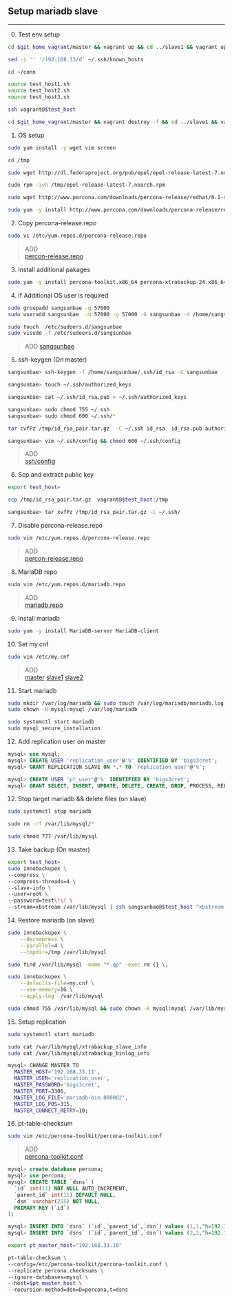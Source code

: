 ## Setup mariadb slave
- - - -  
0. Test env setup
```bash
cd $git_home_vagrant/master && vagrant up && cd ../slave1 && vagrant up && cd ../slave2 && vagrant up

sed -i '' '/192.168.33/d' ~/.ssh/known_hosts

cd ~/conn

source test_host1.sh
source test_host2.sh
source test_host3.sh

ssh vagrant@$test_host

cd $git_home_vagrant/master && vagrant destroy -f && cd ../slave1 && vagrant destroy -f && cd ../slave2 && vagrant destroy -f
```

1. OS setup  
```bash
sudo yum install -y wget vim screen

cd /tmp

sudo wget http://dl.fedoraproject.org/pub/epel/epel-release-latest-7.noarch.rpm

sudo rpm -ivh /tmp/epel-release-latest-7.noarch.rpm 

sudo wget http://www.percona.com/downloads/percona-release/redhat/0.1-4/percona-release-0.1-4.noarch.rpm

sudo yum -y install http://www.percona.com/downloads/percona-release/redhat/0.1-4/percona-release-0.1-4.noarch.rpm 
```

2. Copy percona-release.repo  
```bash
sudo vi /etc/yum.repos.d/percona-release.repo
```
> ADD  
[percon-release.repo](percona-release-enable.repo)  

3. Install additional pakages
```bash
sudo yum -y install percona-toolkit.x86_64 percona-xtrabackup-24.x86_64 qpress.x86_64
```

4. If Additional OS user is required  
```bash
sudo groupadd sangsunbae -g 57000
sudo useradd sangsunbae  -u 57000 -g 57000 -G sangsunbae -d /home/sangsunbae -m -s /bin/bash -c 'admin user'

sudo touch  /etc/sudoers.d/sangsunbae
sudo visudo -f /etc/sudoers.d/sangsunbae
```
> ADD
[sangsunbae](sangsunbae)


5. ssh-keygen  (On master)
```bash
sangsunbae> ssh-keygen -f /home/sangsunbae/.ssh/id_rsa -C sangsunbae

sangsunbae> touch ~/.ssh/authorized_keys

sangsunbae> cat ~/.ssh/id_rsa.pub > ~/.ssh/authorized_keys

sangsunbae> sudo chmod 755 ~/.ssh
sangsunbae> sudo chmod 600 ~/.ssh/*

tar cvfPz /tmp/id_rsa_pair.tar.gz  -C ~/.ssh id_rsa  id_rsa.pub authorized_keys

sangsunbae> vim ~/.ssh/config && chmod 600 ~/.ssh/config
```
> ADD  
[ssh/config](ssh-config)


6. Scp and extract public key
```bash
export test_host=

scp /tmp/id_rsa_pair.tar.gz  vagrant@$test_host:/tmp

sangsunbae> tar xvfPz /tmp/id_rsa_pair.tar.gz -C ~/.ssh/
```

7. Disable percona-release.repo
```bash
sudo vim /etc/yum.repos.d/percona-release.repo
```
> ADD  
[percon-release.repo](percona-release-disable.repo)  

8. MariaDB repo
```bash
sudo vim /etc/yum.repos.d/mariadb.repo 
```
> ADD  
[mariadb.repo](mariadb.repo)

9. Install mariadb  
```bash
sudo yum -y install MariaDB-server MariaDB-client
```

10. Set my.cnf  
```bash
sudo vim /etc/my.cnf
```
> ADD  
[master](master.cnf)
[slave1](slave1.cnf)
[slave2](slave2.cnf)

11. Start mariadb
```bash
sudo mkdir /var/log/mariadb && sudo touch /var/log/mariadb/mariadb.log
sudo chown -R mysql:mysql /var/log/mariadb

sudo systemctl start mariadb
sudo mysql_secure_installation 
```

12. Add replication user on master  
```sql
mysql> use mysql;
mysql> CREATE USER 'replication_user'@'%' IDENTIFIED BY 'bigs3cret';
mysql> GRANT REPLICATION SLAVE ON *.* TO 'replication_user'@'%';

mysql> CREATE USER 'pt_user'@'%' IDENTIFIED BY 'bigs3cret';
mysql> GRANT SELECT, INSERT, UPDATE, DELETE, CREATE, DROP, PROCESS, REPLICATION SLAVE, SUPER ON *.* TO 'pt_user'@'%';
```

12. Stop target mariadb && delete files (on slave)  
```bash
sudo systemctl stop mariadb

sudo rm -rf /var/lib/mysql/*

sudo chmod 777 /var/lib/mysql
```

13. Take backup (On master)  
```bash
export test_host=
sudo innobackupex \
--compress \
--compress-threads=4 \
--slave-info \
--user=root \
--password=test\!\! \
--stream=xbstream /var/lib/mysql | ssh sangsunbae@$test_host "xbstream -x -C /var/lib/mysql"
```

14. Restore mariadb (on slave)
```bash
sudo innobackupex \
    --decompress \
    --parallel=4 \
    --tmpdir=/tmp /var/lib/mysql

sudo find /var/lib/mysql -name "*.qp" -exec rm {} \;

sudo innobackupex \
    --defaults-file=my.cnf \
    --use-memory=1G \
    --apply-log  /var/lib/mysql

sudo chmod 755 /var/lib/mysql && sudo chown -R mysql:mysql /var/lib/mysql
```

15. Setup replication  
```bash
sudo systemctl start mariadb

sudo cat /var/lib/mysql/xtrabackup_slave_info
sudo cat /var/lib/mysql/xtrabackup_binlog_info

mysql> CHANGE MASTER TO
  MASTER_HOST='192.168.33.11',
  MASTER_USER='replication_user',
  MASTER_PASSWORD='bigs3cret',
  MASTER_PORT=3306,
  MASTER_LOG_FILE='mariadb-bin.000002',
  MASTER_LOG_POS=315,
  MASTER_CONNECT_RETRY=10;
```

16. pt-table-checksum  
```bash
sudo vim /etc/percona-toolkit/percona-toolkit.conf
```
> ADD  
[percona-toolkit.conf](percona-toolkit.conf)

```sql
mysql> create database percona;
mysql> use percona;
mysql> CREATE TABLE `dsns` (
  `id` int(11) NOT NULL AUTO_INCREMENT,
  `parent_id` int(11) DEFAULT NULL,
  `dsn` varchar(255) NOT NULL,
  PRIMARY KEY (`id`)
);

mysql> INSERT INTO `dsns` (`id`,`parent_id`,`dsn`) values (1,1,"h=192.168.33.11,u=pt_user,p=bigs3cret,P=3306");
mysql> INSERT INTO `dsns` (`id`,`parent_id`,`dsn`) values (2,2,"h=192.168.33.12,u=pt_user,p=bigs3cret,P=3306");
```

```bash
export pt_master_host="192.168.33.10"

pt-table-checksum \
--config=/etc/percona-toolkit/percona-toolkit.conf \
--replicate percona.checksums \
--ignore-databases=mysql \
--host=$pt_master_host \
--recursion-method=dsn=D=percona,t=dsns

```